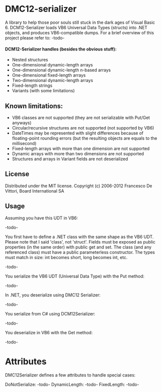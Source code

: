 DMC12-serializer
================

A library to help those poor souls still stuck in the dark ages of Visual Basic 6. DCM12-Serializer loads VB6 Universal Data Types (structs) into .NET objects, and produces VB6-compatible dumps.
For a brief overview of this project please refer to: -todo-

#### DCM12-Serializer handles (besides the obvious stuff):


- Nested structures
- One-dimensional dynamic-length arrays
- One-dimensional dynamic-length n-based arrays
- One-dimensional fixed-length arrays
- Two-dimensional dynamic-length arrays
- Fixed-length strings
- Variants (with some limitations)

Known limitations:
---

- VB6 classes are not supported (they are not serializable with Put/Get anyways)
- Circular/recursive structures are not supported (not supported by VB6)
- DateTimes may be represented with slight differences because of floating-point rounding errors (but the resulting objects are equals to the millisecond)
- Fixed-length arrays with more than one dimension are not supported
- Dynamic arrays with more than two dimensions are not supported
- Structures and arrays in Variant fields are not deserialized

License
---

Distributed under the MIT license. Copyright (c) 2006-2012 Francesco De Vittori, Board International SA


Usage
---

Assuming you have this UDT in VB6:

-todo-

You first have to define a .NET class with the same shape as the VB6 UDT. Please note that I said 'class', not 'struct'.
Fields must be exposed as public properties (in the same order) with public get and set. The class (and any referenced class) must have a public parameterless constructor.
The types must match in size: int becomes short, long becomes int, etc.

-todo-

You serialize the VB6 UDT (Universal Data Type) with the Put method:

-todo-

In .NET, you deserialize using DMC12 Serializer:

-todo-

You serialize from C# using DCM12Serializer:

-todo-

You deserialize in VB6 with the Get method:

-todo-


Attributes
==========

DMC12Serializer defines a few attributes to handle special cases:

DoNotSerialize: -todo-
DynamicLength: -todo-
FixedLength: -todo-